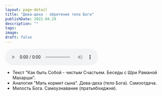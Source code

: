 ```yaml
---
layout: page-detail
title: "Дева-деха - обретение тела Бога"
publishDate: 2022.04.29
description: ""
tags:
image:
draft: false
---
```


<audio title="2022.04.29 - Дева-деха - обретение тела Бога.mp3" src="https://filer-api.advayta.org/v1.0/public/files/75765" controls=""></audio>

* Текст "Как быть Собой - чистым Счастьем. Беседы с Шри Раманой Махарши".
* Аналогия "Мать кормит сына". Дева-деха (тело Бога). Самоотдача.
* Милость Бога. Самоузнавание (пратьябхиджня).

  
